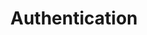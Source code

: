 ---
image: /![API Image](/images/logo.png){:class="img-responsive"}
title: Authentication
position: 1.19
description: ### You must authenticate before you can get data with the API
content_markdown: |-
  ###### The Technopedia Version 6.0 API is hosted by Flexera, so no installation is required.
  ###### In this document we provide you with inline examples about sending requests to the API. The cURL examples should work on most systems. Mac and Linux users typically have cURL installed already, although Windows users will likely need to install cURL.
  ###### The Technopedia Version 6.0 API uses OAuth for authentication. To authenticate a session, pass your key in the request header. Your API key should have been provided to you by Flexera support. If you do not have a key please contact support.
  
  ###### All errors will return JSON in the following format
left_code_blocks:
  - code_block: |-
      $.ajax({
        "url": "http://api.myapp.com/books/3",
        "type": "DELETE",
        "data": {
          "token": "YOUR_APP_KEY"
        },
        "success": function(data) {
          alert(data);
        }
      });
    title: jQuery
    language: javascript
right_code_blocks:
  - code_block: |2-
      {
        "id": 3,
        "status": "deleted"
      }
    title: Response
    language: json
  - code_block: |2-
      {
        "error": true,
        "message": "Book doesn't exist"
      }
    title: Error
    language: json
---